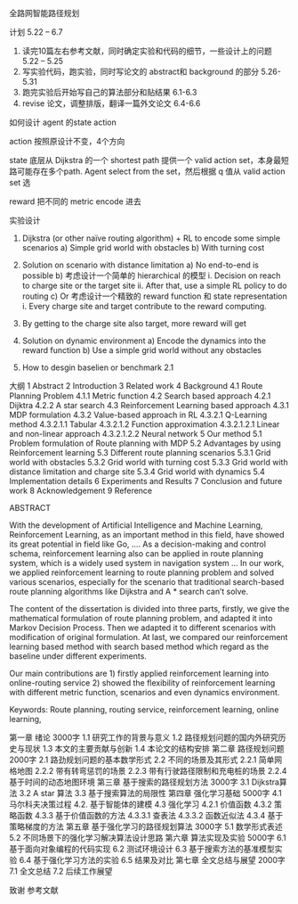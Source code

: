 全路网智能路径规划

计划
5.22 – 6.7

1.	读完10篇左右参考文献，同时确定实验和代码的细节，一些设计上的问题 5.22 – 5.25
2.	写实验代码，跑实验，同时写论文的 abstract和 background 的部分 
5.26-5.31
3.	跑完实验后开始写自己的算法部分和贴结果
6.1-6.3
4.	revise 论文，调整排版，翻译一篇外文论文
6.4-6.6


如何设计 agent 的state action

action 按照原设计不变，4个方向

state
底层从 Dijkstra 的一个 shortest path 提供一个 valid action set，本身最短路可能存在多个path. Agent select from the set，然后根据 q 值从 valid action set 选

reward 把不同的 metric encode 进去


实验设计 

1.	Dijkstra (or other naïve routing algorithm) + RL to encode some simple scenarios 
a)	Simple grid world with obstacles 
b)	With turning cost
2.	Solution on scenario with distance limitation 
a)	No end-to-end is possible
b)	考虑设计一个简单的 hierarchical 的模型
i.	Decision on reach to charge site or the target site
ii.	After that, use a simple RL policy to do routing
c)	Or 考虑设计一个精致的 reward function 和 state representation
i.	Every charge site and target contribute to the reward computing. 
1.	By getting to the charge site also target, more reward will get
3.	Solution on dynamic environment
a)	Encode the dynamics into the reward function 
b)	Use a simple grid world without any obstacles


2. How to desgin baselien or benchmark
	2.1 








大纲
1	Abstract 
2	Introduction
3	Related work
4	Background
4.1	Route Planning Problem
4.1.1	Metric function
4.2	Search based approach
4.2.1	Dijktra
4.2.2	A star search
4.3	Reinforcement Learning based approach
4.3.1	MDP formulation
4.3.2	Value-based approach in RL
4.3.2.1	Q-Learning method
4.3.2.1.1	Tabular 
4.3.2.1.2	Function approximation 
4.3.2.1.2.1	Linear and non-linear approach
4.3.2.1.2.2	Neural network
5	Our method
5.1	Problem formulation of Route planning with MDP
5.2	Advantages by using Reinforcement learning
5.3	Different route planning scenarios 
5.3.1	Grid world with obstacles
5.3.2	Grid world with turning cost 
5.3.3	Grid world with distance limitation and charge site
5.3.4	Grid world with dynamics
5.4	Implementation details
6	Experiments and Results 
7	Conclusion and future work
8	Acknowledgement 
9	Reference











ABSTRACT

With the development of Artificial Intelligence and Machine Learning, Reinforcement Learning, as an important method in this field, have showed its great potential in field like Go, …. As a decision-making and control schema, reinforcement learning also can be applied in route planning system, which is a widely used system in navigation system … In our work, we applied reinforcement learning to route planning problem and solved various scenarios, especially for the scenario that traditional search-based route planning algorithms like Dijkstra and A * search can’t solve. 

The content of the dissertation is divided into three parts, firstly, we give the mathematical formulation of route planning problem, and adapted it into Markov Decision Process. Then we adapted it to different scenarios with modification of original formulation. At last, we compared our reinforcement learning based method with search based method which regard as the baseline under different experiments.

Our main contributions are 1) firstly applied reinforcement learning into online-routing service 2) showed the flexibility of reinforcement learning with different metric function, scenarios and even dynamics environment.

Keywords: Route planning, routing service, reinforcement learning, online learning, 




第一章 绪论 3000字
1.1	研究工作的背景与意义
1.2	路径规划问题的国内外研究历史与现状
1.3	本文的主要贡献与创新
1.4	本论文的结构安排
第二章 路径规划问题 2000字
2.1 路劲规划问题的基本数学形式
	2.2 不同的场景及其形式
		2.2.1 简单网格地图
		2.2.2 带有转弯惩罚的场景
		2.2.3 带有行驶路径限制和充电桩的场景
		2.2.4 基于时间的动态地图环境
第三章 基于搜索的路径规划方法 3000字
3.1  Dijkstra算法
	3.2  A star 算法
	3.3  基于搜索算法的局限性
第四章 强化学习基础 5000字
	4.1  马尔科夫决策过程
	4.2.  基于智能体的建模
	4.3  强化学习
		4.2.1 价值函数
		4.3.2 策略函数
		4.3.3 基于价值函数的方法
			4.3.3.1 查表法
			4.3.3.2 函数近似法
		4.3.4 基于策略梯度的方法
第五章 基于强化学习的路径规划算法 3000字
	5.1 数学形式表述
	5.2 不同场景下的强化学习解决算法设计思路
第六章 算法实现及实验 5000字
	6.1 基于面向对象编程的代码实现
	6.2 测试环境设计 
	6.3 基于搜索方法的基准模型实验
	6.4 基于强化学习方法的实验
	6.5 结果及对比
第七章 全文总结与展望 2000字
	7.1 全文总结
	7.2 后续工作展望

致谢
参考文献

